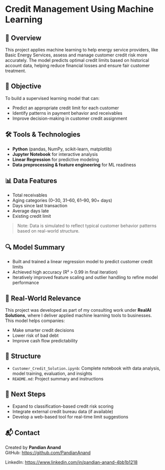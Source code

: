# Credit Management Using Machine Learning

## 📌 Overview
This project applies machine learning to help energy service providers, like Basic Energy Services, assess and manage customer credit risk more accurately. The model predicts optimal credit limits based on historical account data, helping reduce financial losses and ensure fair customer treatment.

## 🧠 Objective
To build a supervised learning model that can:
- Predict an appropriate credit limit for each customer
- Identify patterns in payment behavior and receivables
- Improve decision-making in customer credit assignment

## 🛠️ Tools & Technologies
- **Python** (pandas, NumPy, scikit-learn, matplotlib)
- **Jupyter Notebook** for interactive analysis
- **Linear Regression** for predictive modeling
- **Data preprocessing & feature engineering** for ML readiness

## 📊 Data Features
- Total receivables
- Aging categories (0–30, 31–60, 61–90, 90+ days)
- Days since last transaction
- Average days late
- Existing credit limit

> Note: Data is simulated to reflect typical customer behavior patterns based on real-world structure.

## 🔍 Model Summary
- Built and trained a linear regression model to predict customer credit limits
- Achieved high accuracy (R² > 0.99 in final iteration)
- Iteratively improved feature scaling and outlier handling to refine model performance

## 💼 Real-World Relevance
This project was developed as part of my consulting work under **RealAI Solutions**, where I deliver applied machine learning tools to businesses. This model helps companies:
- Make smarter credit decisions
- Lower risk of bad debt
- Improve cash flow predictability

## 📁 Structure
- `Customer_Credit_Solution.ipynb`: Complete notebook with data analysis, model training, evaluation, and insights
- `README.md`: Project summary and instructions

## 🚀 Next Steps
- Expand to classification-based credit risk scoring
- Integrate external credit bureau data (if available)
- Develop a web-based tool for real-time limit suggestions

## 📬 Contact
Created by **Pandian Anand**  
GitHub: https://github.com/PandianAnand

LinkedIn: https://www.linkedin.com/in/pandian-anand-4bb1b1218
